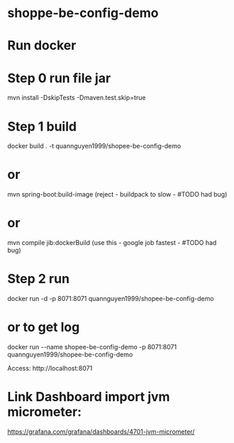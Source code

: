 # shoppe-be-config-demo
# Run docker
# Step 0 run file jar
mvn install -DskipTests -Dmaven.test.skip=true

# Step 1 build
docker build . -t quannguyen1999/shopee-be-config-demo
# or
mvn spring-boot:build-image (reject - buildpack to slow - #TODO had bug)
# or 
mvn compile jib:dockerBuild (use this - google job fastest - #TODO had bug)

# Step 2 run
docker run -d -p 8071:8071 quannguyen1999/shopee-be-config-demo
# or to get log   
docker run --name shopee-be-config-demo -p 8071:8071 quannguyen1999/shopee-be-config-demo

Access: http://localhost:8071


# Link Dashboard import jvm micrometer:
https://grafana.com/grafana/dashboards/4701-jvm-micrometer/

